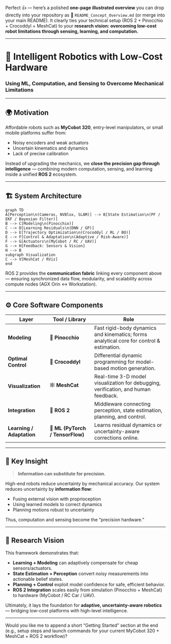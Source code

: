 Perfect 👍 — here’s a polished **one-page illustrated overview** you can drop directly into your repository as
📄 `README_Concept_Overview.md` (or merge into your main README).
It clearly ties your technical setup (ROS 2 + Pinocchio + Crocoddyl + MeshCat) to your **research vision: overcoming low-cost robot limitations through sensing, learning, and computation.**

---

# 🧠 Intelligent Robotics with Low-Cost Hardware

### Using ML, Computation, and Sensing to Overcome Mechanical Limitations

---

## 🌍 Motivation

Affordable robots such as **MyCobot 320**, entry-level manipulators, or small mobile platforms suffer from:

* Noisy encoders and weak actuators
* Uncertain kinematics and dynamics
* Lack of precise calibration

Instead of upgrading the mechanics, we **close the precision gap through intelligence** — combining
modern computation, sensing, and learning inside a unified **ROS 2** ecosystem.

---

## 🏗️ System Architecture

```mermaid
graph TD
A[Perception\n(Cameras, NVBlox, SLAM)] --> B[State Estimation\n(PF / EKF / Bayesian Filter)]
B --> C[Modeling\n(Pinocchio)]
C --> D[Learning Residuals\n(DNN / GP)]
D --> E[Trajectory Optimization\n(Crocoddyl / RL / BO)]
E --> F[Control & Adaptation\n(Adaptive / Risk-Aware)]
F --> G[Actuators\n(MyCobot / RC / UAV)]
G --> H[Feedback: Sensors & Vision]
H --> B
subgraph Visualization
C --> V[MeshCat / RViz]
end
```

ROS 2 provides the **communication fabric** linking every component above — ensuring synchronized data flow, modularity, and scalability across compute nodes (AGX Orin ↔ Workstation).

---

## ⚙️ Core Software Components

| Layer                     | Tool / Library                   | Role                                                                                     |
| ------------------------- | -------------------------------- | ---------------------------------------------------------------------------------------- |
| **Modeling**              | 🦾 **Pinocchio**                 | Fast rigid-body dynamics and kinematics; forms analytical core for control & estimation. |
| **Optimal Control**       | 🧩 **Crocoddyl**                 | Differential dynamic programming for model-based motion generation.                      |
| **Visualization**         | 🕸️ **MeshCat**                  | Real-time 3-D model visualization for debugging, verification, and human feedback.       |
| **Integration**           | 🚀 **ROS 2**                     | Middleware connecting perception, state estimation, planning, and control.               |
| **Learning / Adaptation** | 🤖 **ML (PyTorch / TensorFlow)** | Learns residual dynamics or uncertainty-aware corrections online.                        |

---

## 🧩 Key Insight

> **Information can substitute for precision.**

High-end robots reduce uncertainty by mechanical accuracy.
Our system reduces uncertainty by **information flow**:

* Fusing external vision with proprioception
* Using learned models to correct dynamics
* Planning motions robust to uncertainty

Thus, computation and sensing become the “precision hardware.”

---

## 🔬 Research Vision

This framework demonstrates that:

* **Learning + Modeling** can adaptively compensate for cheap sensors/actuators.
* **State Estimation + Perception** convert noisy measurements into actionable belief states.
* **Planning + Control** exploit model confidence for safe, efficient behavior.
* **ROS 2 Integration** scales easily from simulation (Pinocchio + MeshCat) to hardware (MyCobot / RC Car / UAV).

Ultimately, it lays the foundation for **adaptive, uncertainty-aware robotics** —
bridging low-cost platforms with high-level intelligence.

---

Would you like me to append a short “Getting Started” section at the end (e.g., setup steps and launch commands for your current MyCobot 320 + MeshCat + ROS 2 workflow)?
